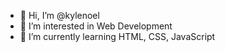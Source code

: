 - 👋 Hi, I’m @kylenoel
- 👀 I’m interested in Web Development
- 🌱 I’m currently learning HTML, CSS, JavaScript

<!---
kylenoel/kylenoel is a ✨ special ✨ repository because its `README.md` (this file) appears on your GitHub profile.
You can click the Preview link to take a look at your changes.
--->
